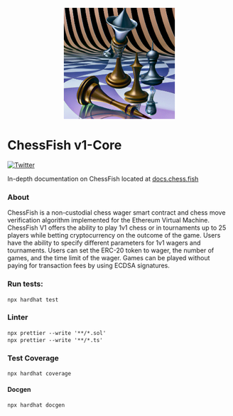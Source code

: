 <p align="center">
   <img src="/doc/4d_chess.jpeg" width="250">
</p>

# ChessFish v1-Core
[![Twitter](https://img.shields.io/twitter/url/https/twitter.com/cloudposse.svg?style=social&label=Follow%20%40evmchess)](https://twitter.com/evmchess)

In-depth documentation on ChessFish located at [docs.chess.fish](http://docs.chess.fish)

### About
ChessFish is a non-custodial chess wager smart contract and chess move verification algorithm implemented for the Ethereum Virtual Machine. ChessFish V1 offers the ability to play 1v1 chess or in tournaments up to 25 players while betting cryptocurrency on the outcome of the game. Users have the ability to specify different parameters for 1v1 wagers and tournaments. Users can set the ERC-20 token to wager, the number of games, and the time limit of the wager. Games can be played without paying for transaction fees by using ECDSA signatures.

### Run tests: 
```
npx hardhat test
```

### Linter
```
npx prettier --write '**/*.sol'  
npx prettier --write '**/*.ts'
```

### Test Coverage 
```
npx hardhat coverage
```

#### Docgen
```
npx hardhat docgen
```
